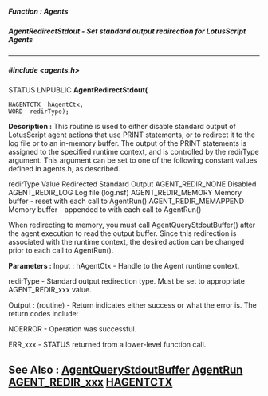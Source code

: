 ##### Function : Agents
##### AgentRedirectStdout - Set standard output redirection for LotusScript Agents
---
##### #include <agents.h>
STATUS LNPUBLIC **AgentRedirectStdout(**

	HAGENTCTX  hAgentCtx,
	WORD  redirType);
**Description :**
This routine is used to either disable standard output of LotusScript agent 
actions that use PRINT statements, or to redirect it to the log file or to an 
in-memory buffer.  The output of the PRINT statements is assigned to the 
specified runtime context, and is controlled by the redirType argument.    This 
argument can be set to one of the following constant values defined in 
agents.h, as described.

redirType Value Redirected Standard Output
AGENT_REDIR_NONE Disabled
AGENT_REDIR_LOG Log file (log.nsf)
AGENT_REDIR_MEMORY Memory buffer - reset with each call to AgentRun() 
AGENT_REDIR_MEMAPPEND Memory buffer - appended to with each call to AgentRun()

When redirecting to memory, you must call AgentQueryStdoutBuffer() after the 
agent execution to read the output buffer.   Since this redirection is 
associated with the runtime context, the desired action can be changed prior to 
each call to AgentRun().

**Parameters :**
Input :
hAgentCtx  -  Handle to the Agent runtime context.

redirType  -  Standard output redirection type.   Must be set to appropriate AGENT_REDIR_xxx value.

Output :
(routine)  -  Return indicates either success or what the error is. The return codes include: 

NOERROR - Operation was successful.

ERR_xxx - STATUS returned from a lower-level function call.


**See Also :**
[AgentQueryStdoutBuffer](D:/md_files/AgentQueryStdoutBuffer.md)
[AgentRun](D:/md_files/AgentRun.md)
[AGENT_REDIR_xxx](D:/md_files/AGENT_REDIR_xxx.md)
[HAGENTCTX](D:/md_files/HAGENTCTX.md)
---
